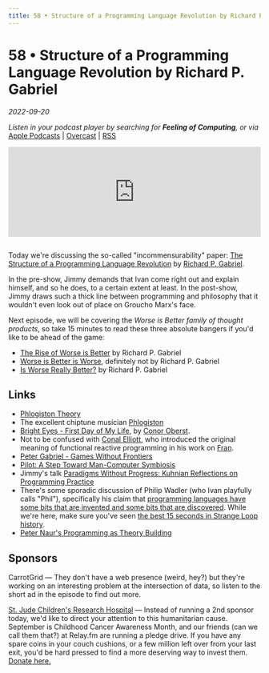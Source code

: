 ```yaml
---
title: 58 • Structure of a Programming Language Revolution by Richard P. Gabriel
---
```


# 58 • Structure of a Programming Language Revolution by Richard P. Gabriel

_2022-09-20_

_Listen in your podcast player by searching for **Feeling of Computing**, or via_ [Apple Podcasts](https://podcasts.apple.com/podcast/feeling-of-computing/id1265527976) \| [Overcast](https://overcast.fm/itunes1265527976) \| [RSS](https://omny.fm/shows/future-of-coding/playlists/podcast.rss)

<iframe src="https://omny.fm/shows/future-of-coding/structure-of-a-programming-language-revolution-by-richard-p-gabriel/embed" width="100%" height="180" frameborder="0" style="margin-bottom: 1em"></iframe>

Today we're discussing the so-called "incommensurability" paper: [The Structure of a Programming Language Revolution](https://dreamsongs.com/Files/Incommensurability.pdf) by [Richard P. Gabriel](https://dreamsongs.com/).

In the pre-show, Jimmy demands that Ivan come right out and explain himself, and so he does, to a certain extent at least. In the post-show, Jimmy draws such a thick line between programming and philosophy that it wouldn't even look out of place on Groucho Marx's face.

Next episode, we will be covering the _Worse is Better family of thought products_, so take 15 minutes to read these three absolute bangers if you'd like to be ahead of the game:

- [The Rise of Worse is Better](https://dreamsongs.com/RiseOfWorseIsBetter.html) by Richard P. Gabriel
- [Worse is Better is Worse](https://www.dreamsongs.com/Files/worse-is-worse.pdf), definitely not by Richard P. Gabriel
- [Is Worse Really Better?](https://www.dreamsongs.com/Files/IsWorseReallyBetter.pdf) by Richard P. Gabriel

## Links

- [Phlogiston Theory](https://en.wikipedia.org/wiki/Phlogiston_theory)
- The excellent chiptune musician [Phlogiston](https://phlogiston.bandcamp.com)
- [Bright Eyes - First Day of My Life](https://www.youtube.com/watch?v=xUBYzpCNQ1I), by [Conor Oberst](https://en.wikipedia.org/wiki/Conor_Oberst).
- Not to be confused with [Conal Elliott](http://conal.net), who introduced the original meaning of functional reactive programming in his work on [Fran](http://conal.net/papers/icfp97/icfp97.pdf).
- [Peter Gabriel - Games Without Frontiers](https://www.youtube.com/watch?v=3xZmlUV8muY)
- [Pilot: A Step Toward Man-Computer Symbiosis](https://dspace.mit.edu/bitstream/handle/1721.1/6905/AITR-221.pdf)
- Jimmy's talk [Paradigms Without Progress: Kuhnian Reflections on Programming Practice](https://www.youtube.com/watch?v=TkPy7aLTtAw)
- There's some sporadic discussion of Philip Wadler (who Ivan playfully calls "Phil"), specifically his claim that [programming languages have some bits that are invented and some bits that are discovered](https://youtu.be/IOiZatlZtGU?t=1660). While we're here, make sure you've seen [the best 15 seconds in Strange Loop history](https://youtu.be/IOiZatlZtGU?t=2012).
- [Peter Naur's Programming as Theory Building](https://pages.cs.wisc.edu/~remzi/Naur.pdf)

## Sponsors

CarrotGrid — They don't have a web presence (weird, hey?) but they're working on an interesting problem at the intersection of data, so listen to the short ad in the episode to find out more.

[St. Jude Children's Research Hospital](https://tiltify.com/@futureofcoding/future-of-coding) — Instead of running a 2nd sponsor today, we'd like to direct your attention to this humanitarian cause. September is Childhood Cancer Awareness Month, and our friends (can we call them that?) at Relay.fm are running a pledge drive. If you have any spare coins in your couch cushions, or a few million left over from your last exit, you'd be hard pressed to find a more deserving way to invest them. [Donate here.](https://tiltify.com/@futureofcoding/future-of-coding)
